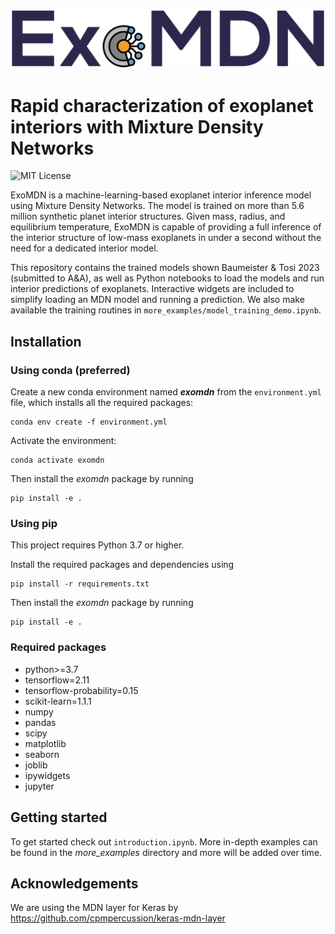 ![ExoMDN](banner.png "Rapid characterization of exoplanet interiors")
# Rapid characterization of exoplanet interiors with Mixture Density Networks
![MIT License](https://img.shields.io/github/license/philippbaumeister/MDN_exoplanets.svg?style=flat-square)

ExoMDN is a machine-learning-based exoplanet interior inference model using Mixture Density Networks. The model is 
trained on more than 5.6 million synthetic planet interior structures. Given mass, radius, and equilibrium 
temperature, ExoMDN is capable of providing a full inference of the interior structure of low-mass exoplanets in 
under a second without the need for a dedicated interior model.

This repository contains the trained models shown Baumeister & Tosi 2023 (submitted to A&A), as well as Python 
notebooks to load the models and run interior predictions of exoplanets. Interactive widgets are included 
to simplify loading an MDN model and running a prediction. 
We also make available the training routines in `more_examples/model_training_demo.ipynb`.

## Installation

### Using conda (preferred)

Create a new conda environment named ***exomdn*** from the `environment.yml` file, which installs all the required 
packages:
```
conda env create -f environment.yml
```

Activate the environment:
```
conda activate exomdn
```

Then install the *exomdn* package by running
```
pip install -e .
```

### Using pip

This project requires Python 3.7 or higher.

Install the required packages and dependencies using
```
pip install -r requirements.txt
```

Then install the *exomdn* package by running
```
pip install -e .
```

### Required packages

- python>=3.7
- tensorflow=2.11
- tensorflow-probability=0.15
- scikit-learn=1.1.1
- numpy
- pandas
- scipy
- matplotlib
- seaborn
- joblib
- ipywidgets
- jupyter

## Getting started

To get started check out `introduction.ipynb`. More in-depth examples can be found in the *more_examples* directory and 
more will be added over time.

## Acknowledgements
We are using the MDN layer for Keras by https://github.com/cpmpercussion/keras-mdn-layer 

